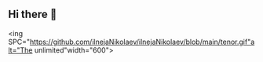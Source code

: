 ## Hi there 👋

<ing SPC="https://github.com/ilnejaNikolaev/ilnejaNikolaev/blob/main/tenor.gif"alt="The unlimited"width="600">
